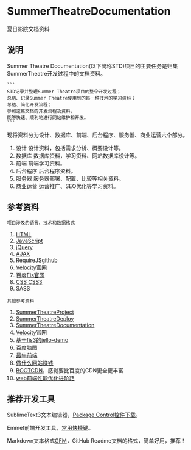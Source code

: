 # SummerTheatreDocumentation
夏日影院文档资料

## 说明

Summer Theatre Documentation(以下简称STD)项目的主要任务是归集SummerTheatre开发过程中的文档资料。

    ```
    STD记录并整理Summer Theatre项目的整个开发过程；
	总结、记录Summer Theatre使用到的每一种技术的学习资料；
	总结、简化开发流程；
	参照这篇文档的开发流程及资料，
	能够快速、顺利地进行网站维护和开发。
    ```

现将资料分为设计、数据库、前端、后台程序、服务器、商业运营六个部分。
1. 设计
设计资料，包括需求分析、概要设计等。
2. 数据库
数据库资料，学习资料、网站数据库设计等。
3. 前端
前端学习资料。
4. 后台程序
后台程序资料。
5. 服务器
服务器部署、配置、比较等相关资料。
6. 商业运营
运营推广、SEO优化等学习资料。

## 参考资料

  ```
  项目涉及的语言、技术和数据格式
  ```

1. [HTML](http://www.w3school.com.cn/html/index.asp/)
2. [JavaScript](http://www.w3school.com.cn/js/index.asp/)
3. [jQuery](http://www.w3school.com.cn/jquery/)
4. [AJAX](http://www.w3school.com.cn/ajax/)
5. [RequireJS](http://requirejs.org/)[github](http://github.com/jrburke/requirejs)
6. [Velocity官网](http://velocity.apache.org/)
7. 百度[Fis官网](http://fis.baidu.com/)
8. [CSS CSS3](http://www.w3school.com.cn/css/index.asp)
9.  SASS

  ```
  其他参考资料
  ```

1. [SummerTheatreProject](https://github.com/ThassarianJohn/SummerTheatreProject)
2. [SummerTheatreDeploy](https://github.com/ThassarianJohn/SummerTheatreDeploy)
3. [SummerTheatreDocumentation](https://github.com/ThassarianJohn/SummerTheatreDocumentation)
4. [Velocity官网](http://velocity.apache.org/engine/devel/user-guide.html)
5. [基于fis3的jello-demo](https://github.com/fis-scaffold/jello-demo)
6. [百度脑图](http://naotu.baidu.com/home)
7. [最牛前端](http://f2er.club/)
8. [做什么网站赚钱](http://zhidao.baidu.com/link?url=vIfjuudn53enZx77ax121sKtigreQtWOyRbeNS7A58QjkPKQwyriS2d93E4aFt0fF_fZ7fSciej2wzCsSO0na_)
9. [BOOTCDN](www.bootcdn.cn)，感觉要比百度的CDN更全更丰富
10. [web前端性能优化进阶路](http://blogread.cn/it/article/6217?f=wb)
 

## 推荐开发工具

SublimeText3文本编辑器，[Package Control控件下载](https://packagecontrol.io/installation)。

Emmet前端开发工具，[常用快捷键](http://docs.emmet.io/cheat-sheet/)。

Markdown文本格式[GFM](https://www.zybuluo.com/techird/note/46064)，GitHub Readme文档的格式，简单好用，推荐！
